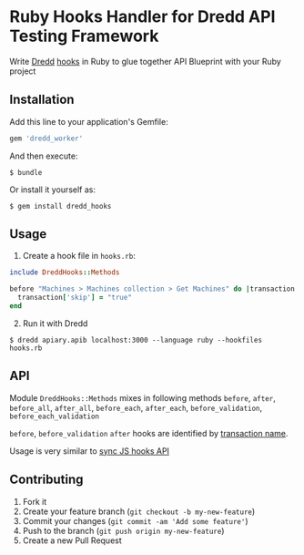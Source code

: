 # Ruby Hooks Handler for Dredd API Testing Framework

Write [Dredd](https://github.com/apiaryio/dredd) [hooks](http://dredd.readthedocs.org/en/latest/hooks/) in Ruby to glue together API Blueprint with your Ruby project

## Installation

Add this line to your application's Gemfile:

```ruby
gem 'dredd_worker'
```

And then execute:

    $ bundle

Or install it yourself as:

    $ gem install dredd_hooks

## Usage

1. Create a hook file in `hooks.rb`:

```ruby
include DreddHooks::Methods

before "Machines > Machines collection > Get Machines" do |transaction|
  transaction['skip'] = "true"
end
```

2. Run it with Dredd

```
$ dredd apiary.apib localhost:3000 --language ruby --hookfiles hooks.rb
```

## API

Module `DreddHooks::Methods` mixes in following methods `before`, `after`, `before_all`, `after_all`, `before_each`, `after_each`, `before_validation`, `before_each_validation`

`before`, `before_validation` `after` hooks are identified by [transaction name](http://dredd.readthedocs.org/en/latest/hooks/#getting-transaction-names).

Usage is very similar to [sync JS hooks API](http://dredd.readthedocs.org/en/latest/hooks/#sync-api)

## Contributing

1. Fork it
2. Create your feature branch (`git checkout -b my-new-feature`)
3. Commit your changes (`git commit -am 'Add some feature'`)
4. Push to the branch (`git push origin my-new-feature`)
5. Create a new Pull Request

